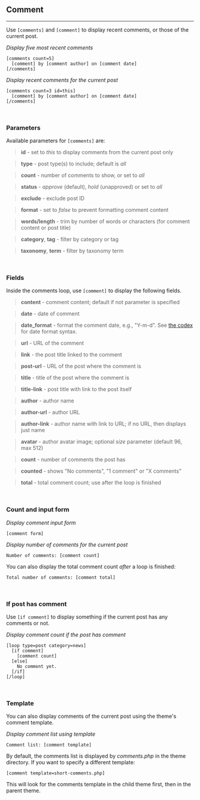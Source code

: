 
## Comment
---

Use `[comments]` and `[comment]` to display recent comments, or those of the current post.

*Display five most recent comments*

~~~
[comments count=5]
  [comment] by [comment author] on [comment date]
[/comments]
~~~

*Display recent comments for the current post*

~~~
[comments count=3 id=this]
  [comment] by [comment author] on [comment date]
[/comments]
~~~


&nbsp;

### Parameters

Available parameters for `[comments]` are:

> **id** - set to *this* to display comments from the current post only

> **type** - post type(s) to include; default is *all*

> **count** - number of comments to show, or set to *all*

> **status** - *approve* (default), *hold* (unapproved) or set to *all*

> **exclude** - exclude post ID

> **format** - set to *false* to prevent formatting comment content

> **words/length** - trim by number of words or characters (for comment content or post title)

> **category**, **tag** - filter by category or tag

> **taxonomy**, **term** - filter by taxonomy term


&nbsp;

### Fields

Inside the comments loop, use `[comment]` to display the following fields.

> **content** - comment content; default if not parameter is specified

> **date** - date of comment

> **date_format** - format the comment date, e.g., "Y-m-d". See [the codex](http://codex.wordpress.org/Formatting_Date_and_Time) for date format syntax.

> **url** - URL of the comment

> **link** - the post title linked to the comment

> **post-url** - URL of the post where the comment is

> **title** - title of the post where the comment is

> **title-link** - post title with link to the post itself

> **author** - author name

> **author-url** - author URL

> **author-link** - author name with link to URL; if no URL, then displays just name

> **avatar** - author avatar image; optional *size* parameter (default 96, max 512)

> **count** - number of comments the post has

> **counted** - shows "No comments", "1 comment" or "X comments"

> **total** - total comment count; use after the loop is finished



&nbsp;

### Count and input form

*Display comment input form*

~~~
[comment form]
~~~

*Display number of comments for the current post*

~~~
Number of comments: [comment count]
~~~

You can also display the total comment count *after* a loop is finished:

~~~
Total number of comments: [comment total]
~~~



&nbsp;

### If post has comment

Use `[if comment]` to display something if the current post has any comments or not.

*Display comment count if the post has comment*

~~~
[loop type=post category=news]
  [if comment]
    [comment count]
  [else]
    No comment yet.
  [/if]
[/loop]
~~~


&nbsp;

### Template

You can also display comments of the current post using the theme's comment template.

*Display comment list using template*

~~~
Comment list: [comment template]
~~~

By default, the comments list is displayed by *comments.php* in the theme directory. If you want to specify a different template:

~~~
[comment template=short-comments.php]
~~~

This will look for the comments template in the child theme first, then in the parent theme.
